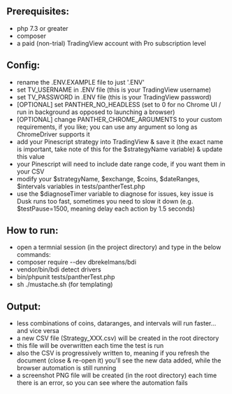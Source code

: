 ## Prerequisites:
- php 7.3 or greater
- composer
- a paid (non-trial) TradingView account with Pro subscription level

## Config:
- rename the .ENV.EXAMPLE file to just '.ENV'
- set TV_USERNAME in .ENV file (this is your TradingView username)
- set TV_PASSWORD in .ENV file (this is your TradingView password)
- [OPTIONAL] set PANTHER_NO_HEADLESS (set to 0 for no Chrome UI / run in background as opposed to launching a browser)
- [OPTIONAL] change PANTHER_CHROME_ARGUMENTS to your custom requirements, if you like; you can use any argument so long as ChromeDriver supports it
- add your Pinescript strategy into TradingView & save it (the exact name is important, take note of this for the $strategyName variable) & update this value
- your Pinescript will need to include date range code, if you want them in your CSV
- modify your $strategyName, $exchange, $coins, $dateRanges, $intervals variables in tests/pantherTest.php
- use the $diagnoseTimer variable to diagnose for issues, key issue is Dusk runs too fast, sometimes you need to slow it down (e.g. $testPause=1500, meaning delay each action by 1.5 seconds)

## How to run:
- open a termnial session (in the project directory) and type in the below commands:
- composer require --dev dbrekelmans/bdi
- vendor/bin/bdi detect drivers
- bin/phpunit tests/pantherTest.php
- sh ./mustache.sh (for templating)

## Output:
- less combinations of coins, dataranges, and intervals will run faster... and vice versa
- a new CSV file (Strategy_XXX.csv) will be created in the root directory
- this file will be overwritten each time the test is run
- also the CSV is progressively written to, meaning if you refresh the document (close & re-open it) you'll see the new data added, while the browser automation is still running
- a screenshot PNG file will be created (in the root directory) each time there is an error, so you can see where the automation fails